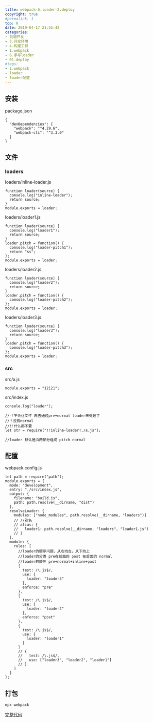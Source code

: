 ```yaml
---
title: webpack-6.loader-2.deploy
copyright: true
#permalink: 1
top: 0
date: 2019-04-17 21:55:42
categories:
- 前端开发
- 3.开发环境
- 4.构建工具
- 1.webpack
- 6.手写loader
- 01.deploy
#tags:
- 1.webpack
- loader
- loader配置
---
```


## 安装

package.json

```
{
  "devDependencies": {
    "webpack": "^4.29.6",
    "webpack-cli": "^3.3.0"
  }
}
```

## 文件

### loaders

loaders/inline-loader.js

```
function loader(source) {
  console.log("inline-loader");
  return source;
}
module.exports = loader;
```

loaders/loader1.js

```
function loader(source) {
  console.log("loader1");
  return source;
}
loader.pitch = function() {
  console.log("loader-pitch1");
  return "ss";
};
module.exports = loader;
```

loaders/loader2.js

```
function loader(source) {
  console.log("loader2");
  return source;
}
loader.pitch = function() {
  console.log("loader-pitch2");
};
module.exports = loader;
```

loaders/loader3.js

```
function loader(source) {
  console.log("loader3");
  return source;
}
loader.pitch = function() {
  console.log("loader-pitch3");
};
module.exports = loader;
```

### src

src/a.js

```
module.exports = "12121";
```

src/index.js

```
console.log("loader");

//-!不会让文件 再去通过pre+normal loader来处理了
//！没有normal
//!!什么都不要
let str = require("!!inline-loader!./a.js");

//loader 默认是由两部分组成 pitch normal
```

## 配置

webpack.config.js

```
let path = require("path");
module.exports = {
  mode: "development",
  entry: "./src/index.js",
  output: {
    filename: "build.js",
    path: path.resolve(__dirname, "dist")
  },
  resolveLoader: {
    modules: ["node_modules", path.resolve(__dirname, "loaders")]
    // //别名
    // alias: {
    //   loader1: path.resolve(__dirname, "loaders", "loader1.js")
    // }
  },
  module: {
    rules: [
      //loader的顺序问题，从右向左，从下向上
      //loader的分类 pre在前面的 post 在后面的 normal
      //loader的顺序 pre+normal+inline+post
      {
        test: /\.js$/,
        use: {
          loader: "loader3"
        },
        enforce: "pre"
      },
      {
        test: /\.js$/,
        use: {
          loader: "loader2"
        },
        enforce: "post"
      },
      {
        test: /\.js$/,
        use: {
          loader: "loader1"
        }
      }
      // {
      //   test: /\.js$/,
      //   use: ["loader3", "loader2", "loader1"]
      // }
    ]
  }
};
```

## 打包

```
npx webpack
```

[完整代码](https://github.com/zhoubichuan/frontend-note/tree/master/3.dev/3.scaffolding/1.webpack/6.loader/2.loader-conf)
